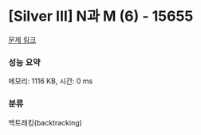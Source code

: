 # [Silver III] N과 M (6) - 15655 

[문제 링크](https://www.acmicpc.net/problem/15655) 

### 성능 요약

메모리: 1116 KB, 시간: 0 ms

### 분류

백트래킹(backtracking)

